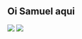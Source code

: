 ## Oi Samuel aqui

<div>
  <img src= "https://github-readme-stats.vercel.app/api?username=anuraghazra&theme=calm_pink&show_icons=true&bg_color:90deg,black,white" />
  <img src= "https://github-readme-stats.vercel.app/api/top-langs/?username=anuraghazra&layout=donut"/>
</div>
